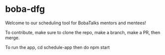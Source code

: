# boba-dfg
Welcome to our scheduling tool for BobaTalks mentors and mentees!

To contribute, make sure to clone the repo, make a branch, make a PR, then merge.

To run the app, cd schedule-app then do npm start